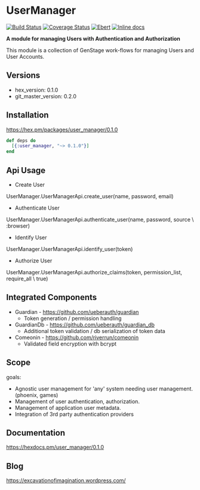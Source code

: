 # UserManager

[![Build Status](https://travis-ci.org/Alezrik/user_manager.svg?branch=master)](https://travis-ci.org/Alezrik/user_manager)
[![Coverage Status](https://coveralls.io/repos/github/Alezrik/user_manager/badge.svg?branch=master)](https://coveralls.io/github/Alezrik/user_manager?branch=master)
[![Ebert](https://ebertapp.io/github/Alezrik/user_manager.svg)](https://ebertapp.io/github/Alezrik/user_manager)
[![Inline docs](http://inch-ci.org/github/Alezrik/user_manager.svg?branch=master)](http://inch-ci.org/github/Alezrik/user_manager)

**A module for managing Users with Authentication and Authorization**

This module is a collection of GenStage work-flows for managing Users and User Accounts.

## Versions
* hex_version: 0.1.0
* git_master_version: 0.2.0

## Installation

https://hex.pm/packages/user_manager/0.1.0

```elixir
def deps do
  [{:user_manager, "~> 0.1.0"}]
end
```

## Api Usage

* Create User

UserManager.UserManagerApi.create_user(name, password, email)

* Authenticate User

UserManager.UserManagerApi.authenticate_user(name, password, source \\ :browser)

* Identify User

UserManager.UserManagerApi.identify_user(token)

* Authorize User

UserManager.UserManagerApi.authorize_claims(token, permission_list, require_all \\ true) 

## Integrated Components
* Guardian - https://github.com/ueberauth/guardian
  * Token generation / permission handling
* GuardianDb - https://github.com/ueberauth/guardian_db
  * Additional token validation / db serialization of token data
* Comeonin - https://github.com/riverrun/comeonin
  * Validated field encryption with bcrypt

## Scope

goals:
* Agnostic user management for 'any' system needing user management. (phoenix, games)
* Management of user authentication, authorization.
* Management of application user metadata.
* Integration of 3rd party authentication providers

## Documentation

https://hexdocs.pm/user_manager/0.1.0

## Blog
https://excavationofimagination.wordpress.com/
